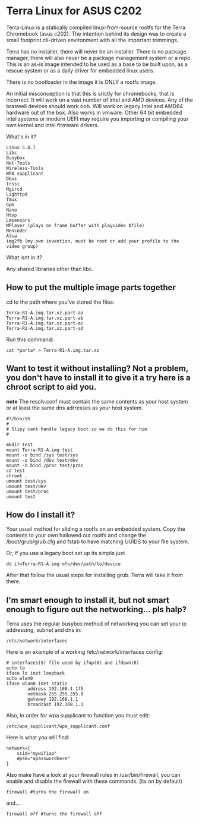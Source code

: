 # Terra Linux for ASUS C202

Terra-Linux is a statically compiled linux-from-source rootfs for the Terra Chromebook (asus c202). The intention behind its design was to create a small footprint cli-driven environment with all the important trimmings.

Terra has no installer, there will never be an installer. There is no package manager, there will also never be a package management system or a repo. This is an as-is image intended to be used as a base to be built upon, as a rescue system or as a daily driver for embedded linux users.

There is no bootloader in the image it is ONLY a rootfs image.

An initial misconception is that this is srictly for chromebooks, that is incorrect. It will work on a vast number of Intel and AMD devices. Any of the braswell devices should work oob. Will work on legacy Intel and AMD64 hardware out of the box. Also works in vmware. Other 64 bit embedded intel systems or modern UEFI may require you importing or compiling your own kernel and intel firmware drivers.


What's in it?

    Linux 5.8.7
    Libc
    Busybox
    Net-Tools
    Wireless-Tools
    WPA supplicant
    Dbus
    Irssi
    Ngircd
    Lighttpd
    Tmux
    Gpm
    Nano
    Htop
    Lmsensors
    MPlayer (plays on frame buffer with playvideo $file)
    Mencoder
    Alsa
    img2fb (my own invention, must be root or add your profile to the video group)

What isnt in it?

Any shared libraries other than libc.

## How to put the multiple image parts together

cd to the path where you've stored the files:

    Terra-R1-A.img.tar.xz.part-aa
    Terra-R1-A.img.tar.xz.part-ab
    Terra-R1-A.img.tar.xz.part-ac
    Terra-R1-A.img.tar.xz.part-ad

Run this command:

    cat *parta* > Terra-R1-A.img.tar.xz

## Want to test it without installing? Not a problem, you don't have to install it to give it a try here is a chroot script to aid you.

**note** The resolv.conf must contain the same contents as your host system or at least the same dns adrresses as your host system.

    #!/bin/sh
    #
    # Slipy cant handle legacy boot so we do this for him
    #

    mkdir test
    mount Terra-R1-A.img test
    mount -o bind /sys test/sys
    mount -o bind /dev test/dev
    mount -o bind /proc test/proc
    cd test
    chroot .
    umount test/sys
    umount test/dev
    umount test/proc
    umount test



## How do I install it?

Your usual method for sliding a rootfs on an embedded system. Copy the contents to your own hallowed out rootfs and change the /boot/grub/grub.cfg and fstab to have matching UUIDS to your file system.

Or, if you use a legacy boot set up its simple just

    dd if=Terra-R1-A.img of=/dev/path/to/device
    
After that follow the usual steps for installing grub. Terra will take it from there.



## I'm smart enough to install it, but not smart enough to figure out the networking... pls halp?

Terra uses the regular busybox method of networking you can set your ip addressing, subnet and dns in:

    /etc/network/interfaces
    
Here is an example of a working /etc/network/interfaces config:

    # interfaces(5) file used by ifup(8) and ifdown(8)
    auto lo
    iface lo inet loopback
    auto wlan0
    iface wlan0 inet static
            address 192.168.1.175
            netmask 255.255.255.0
            gateway 192.168.1.1
            broadcast 192.168.1.1

Also, in order for wpa supplicant to function you must edit:

    /etc/wpa_supplicant/wpa_supplicant.conf

Here is what you will find:

    network={
	    ssid="mywifiap"
	    #psk="apasswordhere"
    }

Also make have a look at your firewall rules in /usr/bin/firewall, you can enable and disable the firewall with these commands. (its on by default)

    firewall #turns the firewall on
    
and...
    
    firewall off #turns the firewall off

